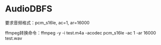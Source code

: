 # AudioDBFS
要求音频格式：pcm_s16le, ac=1, ar=16000

ffmpeg转换命令：ffmpeg -y -i test.m4a -acodec pcm_s16le -ac 1 -ar 16000 test.wav
